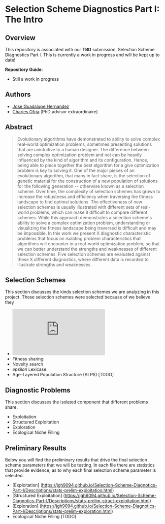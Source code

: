 # Selection Scheme Diagnostics Part I: The Intro

## Overview

This repository is associated with our **TBD** submission, Selection Scheme Diagnostics Part I. This is currently a work in progress and will be kept up to date!

**Repository Guide:**
- Still a work in progress

## Authors

- [Jose Guadalupe Hernandez](https://jgh9094.github.io/)
- [Charles Ofria](http://ofria.com) (PhD advisor extraordinaire)

## Abstract

> Evolutionary algorithms have demonstrated to ability to solve complex real-world optimization problems, sometimes presenting solutions that are unintuitive to a human designer.
> The difference between solving complex optimization problem and not can be heavily influenced by the kind of algorithm and its configuration.
> Hence, being able to piece together the best algorithm for a give optimization problem is key to solving it.
> One of the major pieces of an evolutionary algorithm, that many in fact share, is the selection of genetic material for the construction of a new population of solutions for the following generation -- otherwise known as a selection scheme.
> Over time, the complexity of selection schemes has grown to increase the robustness and efficiency when traversing the fitness landscape to find optimal solutions.
> The effectiveness of new selection schemes is usually illustrated with different sets of real-world problems, which can make it difficult to compare different schemes.
> While this approach demonstrates a selection scheme's ability to solve a complex optimization problem, understanding or visualizing the fitness landscape being traversed is difficult and may be impossible.
> In this work we present X diagnostic characteristic problems that focus on isolating problem characteristics that algorithms will encounter in a real-world optimization problem, so that we can better understand the strengths and weaknesses of different selection schemes.
> Five selection schemes are evaluated against these X different diagnostics, where different data is recorded to illustrate strengths and weaknesses.

## Selection Schemes

This section discusses the kinds selection schemes we are analyzing in this project. These selection schemes were selected because of we believe they

- ![equation](http://www.sciweavers.org/tex2img.php?eq=%28%20%5Cmu%20%2C%20%5Clambda%20%29&bc=White&fc=Black&im=jpg&fs=12&ff=arev&edit=0)
- Fitness sharing
- Novelty search
- *epsilon* Lexicase
- Age-Layered Population Structure (ALPS) [TODO]

## Diagnostic Problems
This section discusses the isolated component that different problems share.

- Exploitation
- Structured Exploitation
- Exploration
- Ecological Niche Filling

## Preliminary Results

Below you will find the preliminary results that drive the final selection scheme parameters that we will be testing.
In each file there are statistics that provide evidence, as to why each final selection scheme parameter is selected.

- [Exploitation] (https://jgh9094.github.io/Selection-Scheme-Diagnotics-Part-I/Descriptions/stats-prelim-exploitation.html)
- [Structured Exploitation] (https://jgh9094.github.io/Selection-Scheme-Diagnotics-Part-I/Descriptions/stats-prelim-struct-exploitation.html)
- [Exploration] (https://jgh9094.github.io/Selection-Scheme-Diagnotics-Part-I/Descriptions/stats-prelim-exploration.html)
- Ecological Niche Filling [TODO]